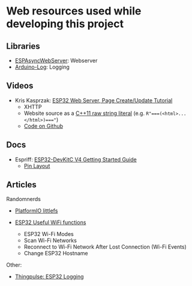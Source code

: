 # Web resources used while developing this project

## Libraries

-   [ESPAsyncWebServer](https://github.com/esphome/ESPAsyncWebServer): Webserver
-   [Arduino-Log](https://github.com/thijse/Arduino-Log): Logging

## Videos

-   Kris Kasprzak: [ESP32 Web Server, Page Create/Update Tutorial](https://www.youtube.com/watch?v=pL3dhGtmcMY)
    -   XHTTP
    -   Website source as a [C++11 raw string literal](https://en.cppreference.com/w/cpp/language/string_literal) (e.g. `R"===(<html>...</html>)==="`)
    -   [Code on Github](https://github.com/KrisKasprzak/ESP32_WebPage)

## Docs

-   Espriff: [ESP32-DevKitC V4 Getting Started Guide](https://docs.espressif.com/projects/esp-idf/en/latest/esp32/hw-reference/esp32/get-started-devkitc.html)
    -   [Pin Layout](https://docs.espressif.com/projects/esp-idf/en/latest/esp32/hw-reference/esp32/get-started-devkitc.html#pin-layout)

## Articles

Randomnerds

-   [PlatformIO littlefs](https://randomnerdtutorials.com/esp8266-nodemcu-vs-code-platformio-littlefs/)
-   [ESP32 Useful WiFi functions](https://randomnerdtutorials.com/esp32-useful-wi-fi-functions-arduino/)

    -   ESP32 Wi-Fi Modes
    -   Scan Wi-Fi Networks
    -   Reconnect to Wi-Fi Network After Lost Connection (Wi-Fi Events)
    -   Change ESP32 Hostname

Other:

-   [Thingpulse: ESP32 Logging](https://thingpulse.com/esp32-logging/)
